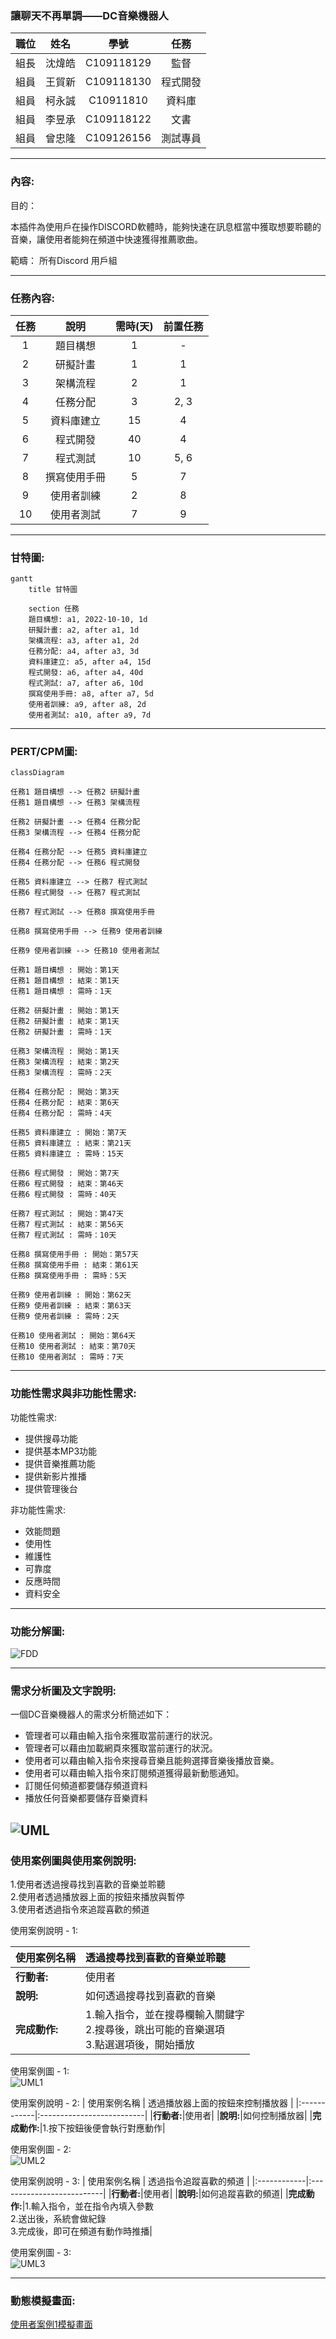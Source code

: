 ### 讓聊天不再單調——DC音樂機器人
|職位|姓名|學號|任務|
|:--:|:--:|:--:|:--:|
|組長|沈煒皓|C109118129|監督|
|組員|王貿新|C109118130|程式開發|
|組員|柯永誠|C10911810|資料庫|
|組員|李昱承|C109118122|文書|
|組員|曾忠隆|C109126156|測試專員|
---
### 內容:
目的：

本插件為使用戶在操作DISCORD軟體時，能夠快速在訊息框當中獲取想要聆聽的音樂，讓使用者能夠在頻道中快速獲得推薦歌曲。


範疇：
所有Discord 用戶組

---
### 任務內容:
| 任務 | 說明 | 需時(天) | 前置任務 |
| :-: | :---------: | :--------: | :-----: |
| 1 | 題目構想 | 1 | - |
| 2 | 研擬計畫 | 1 | 1 |
| 3 | 架構流程 | 2 | 1 |
| 4 | 任務分配 | 3 | 2, 3 |
| 5 | 資料庫建立 | 15 | 4 |
| 6 | 程式開發 | 40 | 4 |
| 7 | 程式測試 | 10 | 5, 6 |
| 8 | 撰寫使用手冊 | 5 | 7 |
| 9 | 使用者訓練 | 2 | 8 |
| 10 | 使用者測試 | 7 | 9 |
---
### 甘特圖:
```mermaid
gantt
    title 甘特圖
    
    section 任務
    題目構想: a1, 2022-10-10, 1d  
    研擬計畫: a2, after a1, 1d     
    架構流程: a3, after a1, 2d     
    任務分配: a4, after a3, 3d    
    資料庫建立: a5, after a4, 15d   
    程式開發: a6, after a4, 40d    
    程式測試: a7, after a6, 10d     
    撰寫使用手冊: a8, after a7, 5d          
    使用者訓練: a9, after a8, 2d    
    使用者測試: a10, after a9, 7d
```

---
### PERT/CPM圖:
```mermaid
classDiagram

任務1 題目構想 --> 任務2 研擬計畫
任務1 題目構想 --> 任務3 架構流程

任務2 研擬計畫 --> 任務4 任務分配
任務3 架構流程 --> 任務4 任務分配

任務4 任務分配 --> 任務5 資料庫建立
任務4 任務分配 --> 任務6 程式開發

任務5 資料庫建立 --> 任務7 程式測試
任務6 程式開發 --> 任務7 程式測試

任務7 程式測試 --> 任務8 撰寫使用手冊

任務8 撰寫使用手冊 --> 任務9 使用者訓練

任務9 使用者訓練 --> 任務10 使用者測試

任務1 題目構想 : 開始：第1天
任務1 題目構想 : 結束：第1天
任務1 題目構想 : 需時：1天

任務2 研擬計畫 : 開始：第1天
任務2 研擬計畫 : 結束：第1天
任務2 研擬計畫 : 需時：1天

任務3 架構流程 : 開始：第1天
任務3 架構流程 : 結束：第2天
任務3 架構流程 : 需時：2天

任務4 任務分配 : 開始：第3天
任務4 任務分配 : 結束：第6天
任務4 任務分配 : 需時：4天

任務5 資料庫建立 : 開始：第7天
任務5 資料庫建立 : 結束：第21天
任務5 資料庫建立 : 需時：15天

任務6 程式開發 : 開始：第7天
任務6 程式開發 : 結束：第46天
任務6 程式開發 : 需時：40天

任務7 程式測試 : 開始：第47天
任務7 程式測試 : 結束：第56天
任務7 程式測試 : 需時：10天

任務8 撰寫使用手冊 : 開始：第57天
任務8 撰寫使用手冊 : 結束：第61天
任務8 撰寫使用手冊 : 需時：5天

任務9 使用者訓練 : 開始：第62天
任務9 使用者訓練 : 結束：第63天
任務9 使用者訓練 : 需時：2天

任務10 使用者測試 : 開始：第64天
任務10 使用者測試 : 結束：第70天
任務10 使用者測試 : 需時：7天
```
---
### 功能性需求與非功能性需求:
功能性需求:
- 提供搜尋功能
- 提供基本MP3功能
- 提供音樂推薦功能
- 提供新影片推播
- 提供管理後台

非功能性需求:
- 效能問題
- 使用性
- 維護性
- 可靠度
- 反應時間
- 資料安全

---
### 功能分解圖:
![FDD](FDD.jpg "FDD")







---
### 需求分析圖及文字說明:
一個DC音樂機器人的需求分析簡述如下：
- 管理者可以藉由輸入指令來獲取當前運行的狀況。
- 管理者可以藉由加載網頁來獲取當前運行的狀況。
- 使用者可以藉由輸入指令來搜尋音樂且能夠選擇音樂後播放音樂。
- 使用者可以藉由輸入指令來訂閱頻道獲得最新動態通知。
- 訂閱任何頻道都要儲存頻道資料
- 播放任何音樂都要儲存音樂資料

![UML](UML.png "UML")
---
### 使用案例圖與使用案例說明:
1.使用者透過搜尋找到喜歡的音樂並聆聽<br>
2.使用者透過播放器上面的按鈕來播放與暫停<br>
3.使用者透過指令來追蹤喜歡的頻道<br>

使用案例說明 - 1:

| 使用案例名稱 | 透過搜尋找到喜歡的音樂並聆聽 |
|:------------|:--------------------------|
|**行動者:**|使用者|
|**說明:**|如何透過搜尋找到喜歡的音樂|
|**完成動作:**|1.輸入指令，並在搜尋欄輸入關鍵字<br>2.搜尋後，跳出可能的音樂選項<br>3.點選選項後，開始播放|

使用案例圖 - 1:<br>
![UML1](UML1.png "UML1")

使用案例說明 - 2:
| 使用案例名稱 | 透過播放器上面的按鈕來控制播放器 |
|:------------|:--------------------------|
|**行動者:**|使用者|
|**說明:**|如何控制播放器|
|**完成動作:**|1.按下按鈕後便會執行對應動作|

使用案例圖 - 2:<br>
![UML2](UML2.png "UML2")

使用案例說明 - 3:
| 使用案例名稱 | 透過指令追蹤喜歡的頻道 |
|:------------|:--------------------------|
|**行動者:**|使用者|
|**說明:**|如何追蹤喜歡的頻道|
|**完成動作:**|1.輸入指令，並在指令內填入參數<br>2.送出後，系統會做紀錄<br>3.完成後，即可在頻道有動作時推播|

使用案例圖 - 3:<br>
![UML3](UML3.png "UML3")



---
### 動態模擬畫面:
[使用者案例1模擬畫面](https://www.figma.com/proto/Zo0ObYiY29YDC16TDFRk66/Untitled?node-id=7%3A1415&scaling=min-zoom&page-id=0%3A1&starting-point-node-id=7%3A1415)
